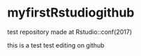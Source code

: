 # myfirstRstudiogithub
test repository made at Rstudio::conf(2017)

this is a test
test editing on github

